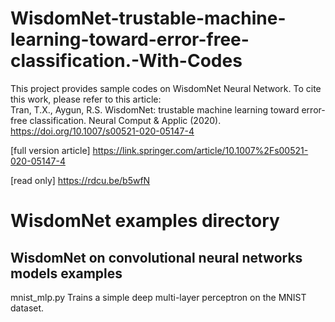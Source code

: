 # WisdomNet-trustable-machine-learning-toward-error-free-classification.-With-Codes
This project provides sample codes on WisdomNet Neural Network. 
To cite this work, please refer to this article:  
Tran, T.X., Aygun, R.S. WisdomNet: trustable machine learning toward error-free classification. Neural Comput &amp; Applic (2020). https://doi.org/10.1007/s00521-020-05147-4 

[full version article] https://link.springer.com/article/10.1007%2Fs00521-020-05147-4

[read only] https://rdcu.be/b5wfN

# WisdomNet examples directory
## WisdomNet on convolutional neural networks models examples
mnist_mlp.py Trains a simple deep multi-layer perceptron on the MNIST dataset.
